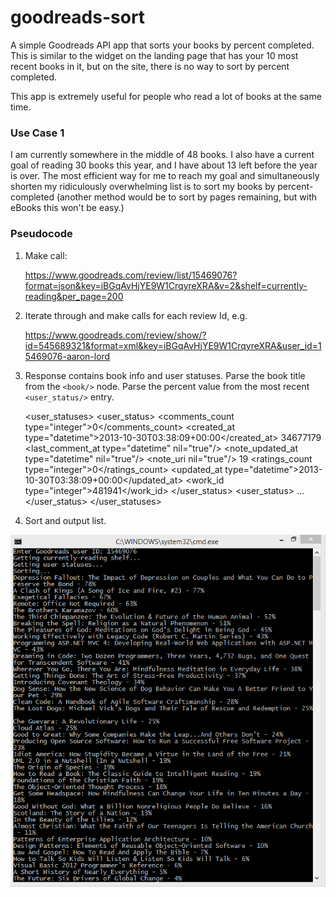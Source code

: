 # goodreads-sort

A simple Goodreads API app that sorts your books by percent completed. This is similar to the widget on the landing page that has 
your 10 most recent books in it, but on the site, there is no way to sort by percent completed.

This app is extremely useful for people who read a lot of books at the same time.

### Use Case 1

I am currently somewhere in the middle of 48 books. I also have a current goal of reading 30 books this year, and I 
have about 13 left before the year is over. The most efficient way for me to reach my goal and simultaneously shorten my 
ridiculously overwhelming list is to sort my books by percent-completed (another method would be to sort by pages remaining, but 
with eBooks this won't be easy.)

### Pseudocode

1) Make call:

    https://www.goodreads.com/review/list/15469076?format=json&key=iBGqAvHjYE9W1CrqyreXRA&v=2&shelf=currently-reading&per_page=200

2) Iterate through and make calls for each review Id, e.g. 
    
    https://www.goodreads.com/review/show/?id=545689321&format=xml&key=iBGqAvHjYE9W1CrqyreXRA&user_id=15469076-aaron-lord

3) Response contains book info and user statuses. Parse the book title from the `<book/>` node. Parse the percent value from the most recent `<user_status/>` entry.

    <user_statuses>
		<user_status>
			<chapter type="integer" nil="true"/>
			<comments_count type="integer">0</comments_count>
			<created_at type="datetime">2013-10-30T03:38:09+00:00</created_at>
			<id type="integer">34677179</id>
			<last_comment_at type="datetime" nil="true"/>
			<note_updated_at type="datetime" nil="true"/>
			<note_uri nil="true"/>
			<page type="integer" nil="true"/>
			<percent type="integer">19</percent>
			<ratings_count type="integer">0</ratings_count>
			<updated_at type="datetime">2013-10-30T03:38:09+00:00</updated_at>
			<work_id type="integer">481941</work_id>
			<body/>
		</user_status>
		<user_status>
		   ...
		</user_status>
	</user_statuses>

4) Sort and output list. 

![Image](ScreenClip.png)
